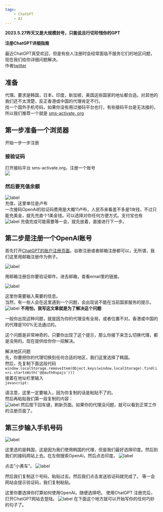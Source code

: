 ```yaml
---
tags:
    - ChatGPT
    - AI
---
```


**2023.5.27昨天又是大规模封号，只能说且行切珍惜你的GPT**   

**注册ChatGPT详细指南**  

最近ChatGPT真受欢迎，但是有些人注册时会经常面临不服务它们的地区问题，现在我们给你详细问题解决。  
作者[twitter](https://twitter.com/BoxMrChen)  
## 准备
代理。要求是韩国，日本，印度，新加坡，美国这些国家的地址都合适。对其他的我们还不太清楚，反正香港或中国的代理肯定不行。  
找一个国外手机号码，如果你没有用过接码平台也行，有些接码平台是无法接的，所以我们推荐一个就是 [sms-activate.  org](https://sms-activate.org/cn)
## 第一步准备一个浏览器

开始一步一步注册  
### 接验证码  
打开接码平台 sms-activate.org，注册一个账号  
![](https://lh6.googleusercontent.com/cMeZQKgY35Bnn9cqLhmZuNP4wYfgawEmklF8HfGU6vAXCsIN8WnpmZ4zwEq3lhi116Gw9epgJOGyDjVLET0skBytiuT41ZGa08crSpt1yh6gnpCni-JJjSmPYiFTj9csfrgDStp3iANCPsbHcToModOOSUvhQzQFQtdziT6A6QzMjXez82OcaIQu5h1iCA)

### 然后要充值余额  
![label](https://lh5.googleusercontent.com/yVgQqWlnP3Rk0thUlNUP7SAtU66CTD1L4HRHm5KhC_ZSfy0PdY1ANoLJRE_NRRttSCyGdBuR2WprtzCfbbyrXJ4oY99QCg4fg8lH2GbPAYc9GcZ33hPSRirWq1nFhPytxkeJ4VQgvpQlMFNDnw3RAdWcgwK-QXXPh-JqcdRE-ofSl5CM_UZDOm1o2GvWuA)  
充值，这里单位是卢布  
一次接码OpenAi的验证码费用是大概11卢布，人民币来看差不多是1块钱，不过只能充美金，就先充直个1美金钱。可以选择对你任何方便方式。支付宝也有  
![label](https://lh3.googleusercontent.com/g7fMxTmyZN6gl2uY0ZYdWebtbwrOZz7mEtdM3h1WwNGJxMcOVEeASgWk_qHmUYh68nRZ8mTuS5Wm7ZPvm8iAlDP8ChF6fDQZtLJYurScOr0SU8thZP9BKYwMPoRoMdg3OSksBQo_Z01Cxaun2knKymAItvkI51Uz8I9fZoRvDocoDD8jph-E0iJuZtLK3Q)
充值完成可能需要等一会，就先放着，直接进行下一步。  
## 第二步是注册一个OpenAI账号  
首先打开[ChatGPT的账户注册页面](https://beta.openai.com/signup)。谷歌注册或者邮箱注册都可以，无所谓，我们这里用邮箱注册作为例子。  

![label](https://lh4.googleusercontent.com/5FAoNOuw0v992RG1BreZuHjLJv1TpWYSs8Vk8nfTI4YnuKKgO-54rRHromwVnwjXGvHhdoDj0Lu_yjH2E4G4lOV2pvlgC1G-5g6SpvrVGnoxz6yQWtBiryWutOymCtW2UuHzEooXF1O-ilKMdBknLtEskP3MeaI1RZavvrDCXweIUnhdJ8t6eN1vjFoP3Q)  

用邮箱注册后你要验证邮件。进去邮箱，查看email里的链接。  

![label](https://lh6.googleusercontent.com/8bcYtPuGvpYcfLzGqi4uF1cHeuiYRW0zYwTUc5EX--LVenBC0iDtpp00UWxbvk7aJAyW08RIhpArfDORzd8N8Eko6fK7prIZxBGEcZmYZ6NlAInYo9mls9S85R-rdsos4joQfLS0-l15GIvblEyXLc3jzoht24aecm-m9CeZIui76iZX3FOWapRuigyYYQ)

这里你需要输入需要的信息。  
当然，有一些人会在这里遇到一个问题，会出现说不能在当前国家服务的提示。  
![label](https://lh5.googleusercontent.com/7R1aY59o0MNxWmlONV5KktskGbifyEAP9cn2zYxxvIMkKO5bpaLtAo-76iHN0yPcL413dUxHytKI2hOgFzDi2SShQ60NrEdhhjNTUcjKUtf3xYFNBaiDe3yDdWH90gBmDoQRuVuz3fsNuQaVxUiPqlVWYULR3dAyOB35C2MmT3kOVfWk5fMOty0MUSZ48A)
**不用怕，我写这文章就是为了解决这个问题**  

一般你出现这种问题，就是因为你的代理没有全局，或者位置不对。香港或中国的的代理是100%无法通过的。    

这个问题是非常神奇的，只要你出现了这个提示，那么你接下来怎么切换代理，都是没用的。现在提供给你你一招解决。  

解决地区问题  
先，你要把你的代理切换到任何合适的地区，我们这里选择了韩国。  
然后，先复制下面这段代码  
`
window.localStorage.removeItem(Object.keys(window.localStorage).find(i=>i.startsWith('@@auth0spajs')))
`  
接着在地址栏里输入  
`javascript:`  

请注意，这里一定要输入，因为你复制的话是粘贴不了的。  
然后再粘贴我们第一段复制的内容：  
![label](https://lh6.googleusercontent.com/nZPZ-jlp6ZW_4DH6YpIPFJJGsL6Dz6g2_P3JcGlg8C18mvcmLSLC3FKI7cVeSLe-A0yq_8IdlocOGcmPmF0f7K-IHlQZSWekYbyi6kZXAbMC_mSovCG58f5EQuhDLydd9PWCf3eM47A2YNY790U11ka0Qw1PYUuhL3LyTnegsRRuMc9aTzX8FifLl2WOZg)
然后按下回车键，刷新页面。如果你的代理没问题，就可以看到正常工作的注册页面了。
## 第三步输入手机号码
![label](https://lh5.googleusercontent.com/-P8__DqW8L2ALL1R-prXR67miAndgWSKd1nyRVX6GIOLqqBM-pIYr9-ItBB4Y-dvbK4IsVomBl7ZLrHr60rkJIPh6ra1293C7CNKIgNGo0nRChZQSH4BnAtJ1IZfjJRZDhGnfNp_aGlo_O46QOChyz5REw0Xu3nOP2yqJSQmKRXbIP1xaWhiVmlAHtXE3g)

这里选的是韩国，这是因为我们使用韩国的代理，但是我们最好选择印度。然后到我们的接码网站上去。在左侧搜索OpenAi，然后点击印度。
![label](https://lh6.googleusercontent.com/CF_2ilYYa3bJndavHZkG2CRuKOIBnI_pRd7ljOik61P42vHUdfGN-yOautzgUI9Jty04jdoqf9tOQdsAfSlqKDO-SQwyrzS9JvriuPwO3UD7MlMJgbZi_E4M76FhzcL8X5zz8HewvTtwOCHziihUKESUovjR2f8pVg5QYF5gVWxCIOpJJ5NhKP2uruGrJA)
 
点击”小黄车”。
![label](https://lh5.googleusercontent.com/DSqE8eZhRe_v_jftZH4nf7KN74jL5ll3WqWeVQHd3EznubDpdsb2Tp9iI5R8dRtF9ZTlG5hZw2vaP3ihm-Ottk-1Yf6NSku7jdYAEM6APR8HwuLZbF_6dVe6uvtN0Ay9NlqhWiPyhnpeFkXnlsBXWPBA006_Li5SeuIzLLrceyTVw_ja71xCLaqK3v3HDw)

然后我们复制这个号码，粘贴过去。然后我们点击发送验证码就完成了。
等一会网站会提示验证码，我们复制粘贴。

这里你要选择你打算如何使用OpenAI。随便选择吧。
使用ChatGPT
注册完后，打开ChatGPT网站去登陆。
![label](https://lh3.googleusercontent.com/6ZdsiN3icfui0AdbF5_D5gRsK6BGlNBbNYusO4jrPHzZOJYov0zE9qukPwlA1jmGET4og0s9oYlZ0cHtaM1Ty8nW9BpnHxf14SZ9Jkq7NrgTfYC7qwx8fl4IpRykNdcRic4dAiQ3c_VRrLe8E7MNdZEAf9prceEdOAd6btO5FiWDOXt8VTu0PJz8Iq69Cg)
在下面这个地方就可以开始写你的任何巧妙的句子了。  
